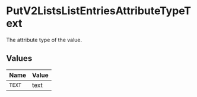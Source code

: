 # PutV2ListsListEntriesAttributeTypeText

The attribute type of the value.


## Values

| Name   | Value  |
| ------ | ------ |
| `TEXT` | text   |